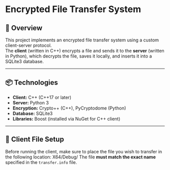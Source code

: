 # Encrypted File Transfer System

## 🔐 Overview

This project implements an encrypted file transfer system using a custom client-server protocol.  
The **client** (written in C++) encrypts a file and sends it to the **server** (written in Python), which decrypts the file, saves it locally, and inserts it into a SQLite3 database.

---

## 📦 Technologies

- **Client:** C++ (C++17 or later)
- **Server:** Python 3
- **Encryption:** Crypto++ (C++), PyCryptodome (Python)
- **Database:** SQLite3
- **Libraries:** Boost (installed via NuGet for C++ client)

---

## 📁 Client File Setup

Before running the client, make sure to place the file you wish to transfer in the following location:
X64/Debug/
The file **must match the exact name** specified in the `transfer.info` file.  

